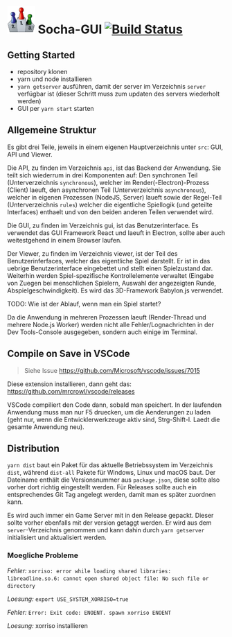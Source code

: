 # ![icon](assets/build-resources/icon64.png) Socha-GUI [![Build Status](https://travis-ci.com/CAU-Kiel-Tech-Inf/socha-gui.svg?token=JSN9wAhxGT9zngxzmGpp&branch=master)](https://travis-ci.com/CAU-Kiel-Tech-Inf/socha-gui)

## Getting Started

- repository klonen
- yarn und node installieren
- `yarn getserver` ausführen, damit der server im Verzeichnis `server` verfügbar ist (dieser Schritt muss zum updaten des servers wiederholt werden)
- GUI per `yarn start` starten

## Allgemeine Struktur

Es gibt drei Teile, jeweils in einem eigenen Hauptverzeichnis unter `src`: GUI, API und Viewer.

Die API, zu finden im Verzeichnis `api`, ist das Backend der Anwendung. Sie teilt sich wiederrum in drei Komponenten auf: Den synchronen Teil (Unterverzeichnis `synchronous`), welcher im Render(-Electron)-Prozess (Client) laeuft, den asynchronen Teil (Unterverzeichnis `asynchronous`), welcher in eigenen Prozessen (NodeJS, Server) laueft sowie der Regel-Teil (Unterverzeichnis `rules`) welcher die eigentliche Spiellogik (und geteilte Interfaces) enthaelt und von den beiden anderen Teilen verwendet wird.

Die GUI, zu finden im Verzeichnis gui, ist das Benutzerinterface. Es verwendet das GUI Framework React und laeuft in Electron, sollte aber auch weitestgehend in einem Browser laufen.

Der Viewer, zu finden im Verzeichnis viewer, ist der Teil des Benutzerinferfaces, welcher das eigentliche Spiel darstellt. Er ist in das uebrige Benutzerinterface eingebettet und stellt einen Spielzustand dar. Weiterhin werden Spiel-spezifische Kontrollelemente verwaltet (Eingabe von Zuegen bei menschlichen Spielern, Auswahl der angezeigten Runde, Abspielgeschwindigkeit). Es wird das 3D-Framework Babylon.js verwendet.

TODO: Wie ist der Ablauf, wenn man ein Spiel startet?

Da die Anwendung in mehreren Prozessen laeuft (Render-Thread und mehrere Node.js Worker) werden nicht alle Fehler/Lognachrichten in der Dev Tools-Console ausgegeben, sondern auch einige im Terminal.

## Compile on Save in VSCode

> Siehe Issue https://github.com/Microsoft/vscode/issues/7015

Diese extension installieren, dann geht das: https://github.com/mrcrowl/vscode/releases

VSCode compiliert den Code dann, sobald man speichert. In der laufenden Anwendung muss man nur F5 druecken, um die Aenderungen zu laden (geht nur, wenn die Entwicklerwerkzeuge aktiv sind, Strg-Shift-I. Laedt die gesamte Anwendung neu).

## Distribution

`yarn dist` baut ein Paket für das aktuelle Betriebssystem im Verzeichnis `dist`, während `dist-all` Pakete für Windows, Linux und macOS baut. Der Dateiname enthält die Versionsnummer aus `package.json`, diese sollte also vorher dort richtig eingestellt werden. Für Releases sollte auch ein entsprechendes Git Tag angelegt werden, damit man es später zuordnen kann.

Es wird auch immer ein Game Server mit in den Release gepackt. Dieser sollte vorher ebenfalls mit der version getaggt werden. Er wird aus dem `server`-Verzeichnis genommen und kann dahin durch `yarn getserver` initialisiert und aktualisiert werden.

### Moegliche Probleme

*Fehler:* `xorriso: error while loading shared libraries: libreadline.so.6: cannot open shared object file: No such file or directory`

*Loesung:* `export USE_SYSTEM_XORRISO=true`

*Fehler:* `Error: Exit code: ENOENT. spawn xorriso ENOENT`

*Loesung:* xorriso installieren

